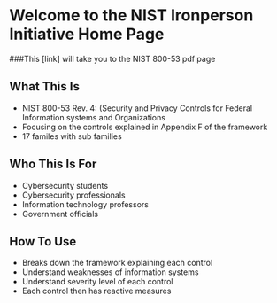 # Welcome to the NIST Ironperson Initiative Home Page

###This [link] will take you to the NIST 800-53 pdf page

## What This Is 

* NIST 800-53 Rev. 4: (Security and Privacy Controls for Federal Information systems and Organizations 
* Focusing on the controls explained in Appendix F of the framework 
* 17 familes with sub families 
## Who This Is For  

* Cybersecurity students 
* Cybersecurity professionals 
* Information technology professors 
* Government officials 
## How To Use

* Breaks down the framework explaining each control 
* Understand weaknesses of information systems 
* Understand severity level of each control 
* Each control then has reactive measures
